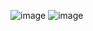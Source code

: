 ![image](https://github.com/user-attachments/assets/7c22c67c-a004-4d00-80d3-f57e52a73173)
![image](https://github.com/user-attachments/assets/d8915d55-f2da-4704-a1cd-e0af48128f68)
